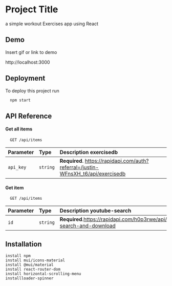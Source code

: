 
# Project Title

a simple workout Exercises app using  React 



## Demo

Insert gif or link to demo

 http://localhost:3000 
## Deployment

To deploy this project run

```bash
  npm start 
```


## API Reference

#### Get all items

```http
  GET /api/items
```

| Parameter | Type     | Description exercisedb               |
| :-------- | :------- | :-------------------- |
| `api_key` | `string` | **Required**. https://rapidapi.com/auth?referral=/justin-WFnsXH_t6/api/exercisedb|

#### Get item

```http
  GET /api/items
```

| Parameter | Type     | Description  youtube-search                      |
| :-------- | :------- | :-------------------------------- |
| `id`      | `string` | **Required**.https://rapidapi.com/h0p3rwe/api/youtube-search-and-download |





## Installation



    install npm
    install mui/icons-material
    install @mui/material 
    install react-router-dom
    install horizontal-scrolling-menu
    installloader-spinner
